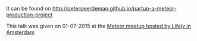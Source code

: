 It can be found on http://peterpeerdeman.github.io/partup-a-meteor-production-project

This talk was given on 01-07-2015 at the [Meteor meetup hosted by Lifely in Amsterdam](http://www.meetup.com/Meteor-NL/events/223096911/)

